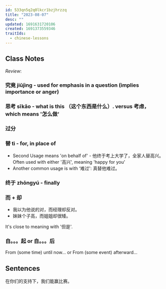 ```yaml
---
id: 533qn5q2q0lkcr1bzjhrzzq
title: "2023-08-07"
desc: ""
updated: 1691631720106
created: 1691373559346
traitIds:
  - chinese-lessons
---
```


## Class Notes

_Review_:

### 究竟 jiūjìng - used for emphasis in a question (implies importance or anger)

### 思考 sīkǎo - what is this （这个东西是什么）. versus 考虑， which means '怎么做‘

### 过分

### 替 tì - for, in place of

- Second Usage means 'on behalf of' - 他终于考上大学了，全家人替高兴。 Often used with either '高兴', meaning 'happy for you'
- Another common usage is with ‘难过': 真替他难过。

### 终于 zhōngyú - finally

### 而 + 却

- 我以为他说的对，而经理却反对。
- 妹妹个子高，而姐姐却很矮。

It's close to meaning with '但是'.

### 自。。。起 or 自。。。后

From (some time) until now...
or From (some event) afterward...

## Sentences

在你们的支持下，我们能赢比赛。
